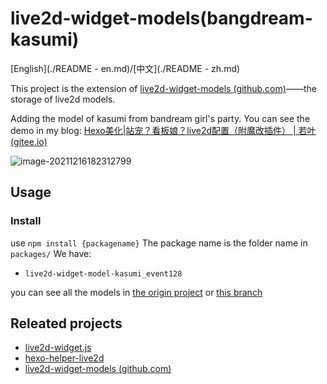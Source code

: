 # live2d-widget-models(bangdream-kasumi)

[English](./README - en.md)/[中文](./README - zh.md)

This project is the extension of [live2d-widget-models (github.com)](https://github.com/xiazeyu/live2d-widget-models)——the storage of live2d models.

Adding the model of kasumi from bandream girl's party. You can see the demo in my blog: [Hexo美化|站宠？看板娘？live2d配置（附魔改插件） | 若叶 (gitee.io)](https://augu1sto.gitee.io/ee36c104ddd2/)

![image-20211216182312799](https://gitee.com/Augu1sto/imageHost/raw/master/BlogImg/202112161823936.png)

## Usage

### Install
use `npm install {packagename}`
The package name is the folder name in `packages/`
We have:

- `live2d-widget-model-kasumi_event128`

you can see all the models in [the origin project](https://github.com/xiazeyu/live2d-widget-models) or [this branch](https://github.com/Augu1sto/live2d-widget-models/tree/originalfromxiazeyu)

 

## Releated projects

- [live2d-widget.js](https://github.com/xiazeyu/live2d-widget.js)
- [hexo-helper-live2d](https://github.com/EYHN/hexo-helper-live2d)
- [live2d-widget-models (github.com)](https://github.com/xiazeyu/live2d-widget-models)
